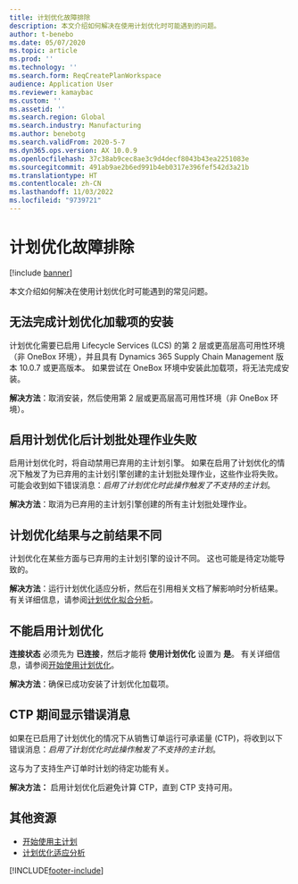```yaml
---
title: 计划优化故障排除
description: 本文介绍如何解决在使用计划优化时可能遇到的问题。
author: t-benebo
ms.date: 05/07/2020
ms.topic: article
ms.prod: ''
ms.technology: ''
ms.search.form: ReqCreatePlanWorkspace
audience: Application User
ms.reviewer: kamaybac
ms.custom: ''
ms.assetid: ''
ms.search.region: Global
ms.search.industry: Manufacturing
ms.author: benebotg
ms.search.validFrom: 2020-5-7
ms.dyn365.ops.version: AX 10.0.9
ms.openlocfilehash: 37c38ab9cec8ae3c9d4decf8043b43ea2251083e
ms.sourcegitcommit: 491ab9ae2b6ed991b4eb0317e396fef542d3a21b
ms.translationtype: HT
ms.contentlocale: zh-CN
ms.lasthandoff: 11/03/2022
ms.locfileid: "9739721"
---
```

# <a name="troubleshoot-planning-optimization"></a>计划优化故障排除 

[!include [banner](../../includes/banner.md)]

本文介绍如何解决在使用计划优化时可能遇到的常见问题。

## <a name="installation-of-the-planning-optimization-add-in-doesnt-complete"></a>无法完成计划优化加载项的安装

计划优化需要已启用 Lifecycle Services (LCS) 的第 2 层或更高层高可用性环境（非 OneBox 环境），并且具有 Dynamics 365 Supply Chain Management 版本 10.0.7 或更高版本。 如果尝试在 OneBox 环境中安装此加载项，将无法完成安装。

**解决方法**：取消安装，然后使用第 2 层或更高层高可用性环境（非 OneBox 环境）。

## <a name="planning-of-batch-jobs-fails-when-planning-optimization-is-enabled"></a>启用计划优化后计划批处理作业失败

启用计划优化时，将自动禁用已弃用的主计划引擎。 如果在启用了计划优化的情况下触发了为已弃用的主计划引擎创建的主计划批处理作业，这些作业将失败。 可能会收到如下错误消息：*启用了计划优化时此操作触发了不支持的主计划*。

**解决方法**：取消为已弃用的主计划引擎创建的所有主计划批处理作业。

## <a name="planning-optimization-results-are-different-from-earlier-results"></a>计划优化结果与之前结果不同

计划优化在某些方面与已弃用的主计划引擎的设计不同。 这也可能是待定功能导致的。

**解决方法**：运行计划优化适应分析，然后在引用相关文档了解影响时分析结果。 有关详细信息，请参阅[计划优化拟合分析](planning-optimization-fit-analysis.md)。

## <a name="cant-enable-planning-optimization"></a>不能启用计划优化

**连接状态** 必须先为 **已连接**，然后才能将 **使用计划优化** 设置为 **是**。 有关详细信息，请参阅[开始使用计划优化](get-started.md)。

**解决方法**：确保已成功安装了计划优化加载项。

## <a name="error-message-is-shown-during-ctp"></a>CTP 期间显示错误消息

如果在已启用了计划优化的情况下从销售订单运行可承诺量 (CTP)，将收到以下错误消息：*启用了计划优化时此操作触发了不支持的主计划*。

这与为了支持生产订单时计划的待定功能有关。

**解决方法：** 启用计划优化后避免计算 CTP，直到 CTP 支持可用。

## <a name="additional-resources"></a>其他资源

- [开始使用主计划](get-started.md)
- [计划优化适应分析](planning-optimization-fit-analysis.md)


[!INCLUDE[footer-include](../../../includes/footer-banner.md)]